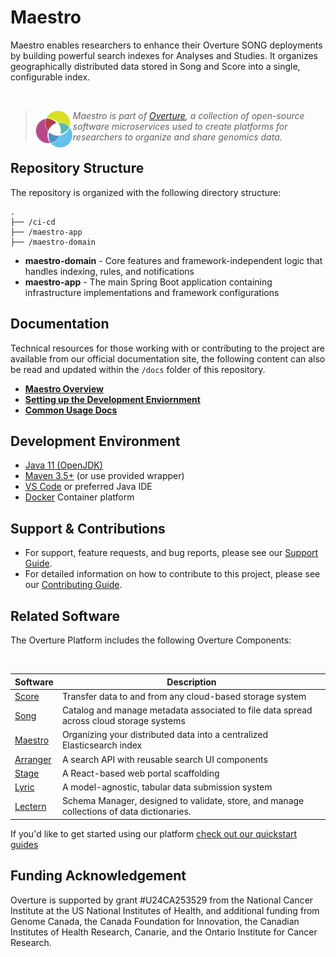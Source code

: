 # Maestro

Maestro enables researchers to enhance their Overture SONG deployments by building powerful search indexes for Analyses and Studies. It organizes geographically distributed data stored in Song and Score into a single, configurable index.

</br>

> 
> <div>
> <img align="left" src="ov-logo.png" height="60"/>
> </div>
> 
> *Maestro is part of [Overture](https://www.overture.bio/), a collection of open-source software microservices used to create platforms for researchers to organize and share genomics data.*
> 
> 

## Repository Structure

The repository is organized with the following directory structure:

```
.
├── /ci-cd
├── /maestro-app
├── /maestro-domain
```

- __maestro-domain__ - Core features and framework-independent logic that handles indexing, rules, and notifications
- __maestro-app__ - The main Spring Boot application containing infrastructure implementations and framework configurations

## Documentation

Technical resources for those working with or contributing to the project are available from our official documentation site, the following content can also be read and updated within the `/docs` folder of this repository.

- **[Maestro Overview](https://docs.overture.bio/docs/core-software/Maestro/overview)** 
- [**Setting up the Development Enviornment**](https://docs.overture.bio/docs/core-software/Maestro/setup)
- [**Common Usage Docs**](https://docs.overture.bio/docs/core-software/Maestro/setup)

## Development Environment

- [Java 11 (OpenJDK)](https://openjdk.java.net/projects/jdk/11/)
- [Maven 3.5+](https://maven.apache.org/) (or use provided wrapper)
- [VS Code](https://code.visualstudio.com/) or preferred Java IDE
- [Docker](https://www.docker.com/) Container platform

## Support & Contributions

- For support, feature requests, and bug reports, please see our [Support Guide](https://docs.overture.bio/community/support).
- For detailed information on how to contribute to this project, please see our [Contributing Guide](https://docs.overture.bio/docs/contribution).

## Related Software 

The Overture Platform includes the following Overture Components:

</br>

|Software|Description|
|---|---|
|[Score](https://github.com/overture-stack/score/)| Transfer data to and from any cloud-based storage system |
|[Song](https://github.com/overture-stack/song/)| Catalog and manage metadata associated to file data spread across cloud storage systems |
|[Maestro](https://github.com/overture-stack/maestro/)| Organizing your distributed data into a centralized Elasticsearch index |
|[Arranger](https://github.com/overture-stack/arranger/)| A search API with reusable search UI components |
|[Stage](https://github.com/overture-stack/stage)| A React-based web portal scaffolding |
|[Lyric](https://github.com/overture-stack/lyric)| A model-agnostic, tabular data submission system |
|[Lectern](https://github.com/overture-stack/lectern)| Schema Manager, designed to validate, store, and manage collections of data dictionaries.  |

If you'd like to get started using our platform [check out our quickstart guides](https://docs.overture.bio/guides/getting-started)

## Funding Acknowledgement

Overture is supported by grant #U24CA253529 from the National Cancer Institute at the US National Institutes of Health, and additional funding from Genome Canada, the Canada Foundation for Innovation, the Canadian Institutes of Health Research, Canarie, and the Ontario Institute for Cancer Research.
